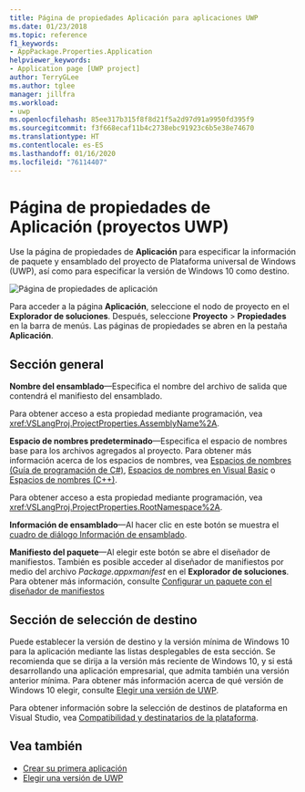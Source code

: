 ```yaml
---
title: Página de propiedades Aplicación para aplicaciones UWP
ms.date: 01/23/2018
ms.topic: reference
f1_keywords:
- AppPackage.Properties.Application
helpviewer_keywords:
- Application page [UWP project]
author: TerryGLee
ms.author: tglee
manager: jillfra
ms.workload:
- uwp
ms.openlocfilehash: 85ee317b315f8f8d21f5a2d97d91a9950fd395f9
ms.sourcegitcommit: f3f668ecaf11b4c2738ebc91923c6b5e38e74670
ms.translationtype: HT
ms.contentlocale: es-ES
ms.lasthandoff: 01/16/2020
ms.locfileid: "76114407"
---
```

# <a name="application-property-page-uwp-projects"></a>Página de propiedades de Aplicación (proyectos UWP)

Use la página de propiedades de **Aplicación** para especificar la información de paquete y ensamblado del proyecto de Plataforma universal de Windows (UWP), así como para especificar la versión de Windows 10 como destino.

![Página de propiedades de aplicación](media/application-page-uwp.png)

Para acceder a la página **Aplicación**, seleccione el nodo de proyecto en el **Explorador de soluciones**. Después, seleccione **Proyecto** > **Propiedades** en la barra de menús. Las páginas de propiedades se abren en la pestaña **Aplicación**.

## <a name="general-section"></a>Sección general

**Nombre del ensamblado**&mdash;Especifica el nombre del archivo de salida que contendrá el manifiesto del ensamblado.

Para obtener acceso a esta propiedad mediante programación, vea <xref:VSLangProj.ProjectProperties.AssemblyName%2A>.

**Espacio de nombres predeterminado**&mdash;Especifica el espacio de nombres base para los archivos agregados al proyecto. Para obtener más información acerca de los espacios de nombres, vea [Espacios de nombres (Guía de programación de C#)](/dotnet/csharp/programming-guide/namespaces/), [Espacios de nombres en Visual Basic](/dotnet/visual-basic/programming-guide/program-structure/namespaces) o [Espacios de nombres (C++)](/cpp/cpp/namespaces-cpp).

Para obtener acceso a esta propiedad mediante programación, vea <xref:VSLangProj.ProjectProperties.RootNamespace%2A>.

**Información de ensamblado**&mdash;Al hacer clic en este botón se muestra el [cuadro de diálogo Información de ensamblado](../../ide/reference/assembly-information-dialog-box.md).

**Manifiesto del paquete**&mdash;Al elegir este botón se abre el diseñador de manifiestos. También es posible acceder al diseñador de manifiestos por medio del archivo _Package.appxmanifest_ en el **Explorador de soluciones**. Para obtener más información, consulte [Configurar un paquete con el diseñador de manifiestos](/windows/uwp/packaging/packaging-uwp-apps#configure-an-app-package)

## <a name="targeting-section"></a>Sección de selección de destino

Puede establecer la versión de destino y la versión mínima de Windows 10 para la aplicación mediante las listas desplegables de esta sección. Se recomienda que se dirija a la versión más reciente de Windows 10, y si está desarrollando una aplicación empresarial, que admita también una versión anterior mínima. Para obtener más información acerca de qué versión de Windows 10 elegir, consulte [Elegir una versión de UWP](/windows/uwp/updates-and-versions/choose-a-uwp-version).

Para obtener información sobre la selección de destinos de plataforma en Visual Studio, vea [Compatibilidad y destinatarios de la plataforma](/visualstudio/productinfo/vs2017-compatibility-vs#platform-targeting).

## <a name="see-also"></a>Vea también

- [Crear su primera aplicación](/windows/uwp/get-started/your-first-app)
- [Elegir una versión de UWP](/windows/uwp/updates-and-versions/choose-a-uwp-version)
